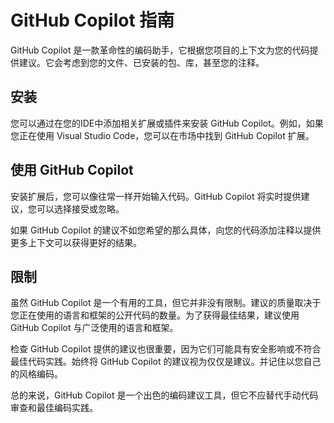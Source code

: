 # GitHub Copilot 指南

GitHub Copilot 是一款革命性的编码助手，它根据您项目的上下文为您的代码提供建议。它会考虑到您的文件、已安装的包、库，甚至您的注释。

## 安装

您可以通过在您的IDE中添加相关扩展或插件来安装 GitHub Copilot。例如，如果您正在使用 Visual Studio Code，您可以在市场中找到 GitHub Copilot 扩展。

## 使用 GitHub Copilot

安装扩展后，您可以像往常一样开始输入代码。GitHub Copilot 将实时提供建议，您可以选择接受或忽略。

如果 GitHub Copilot 的建议不如您希望的那么具体，向您的代码添加注释以提供更多上下文可以获得更好的结果。

## 限制

虽然 GitHub Copilot 是一个有用的工具，但它并非没有限制。建议的质量取决于您正在使用的语言和框架的公开代码的数量。为了获得最佳结果，建议使用 GitHub Copilot 与广泛使用的语言和框架。

检查 GitHub Copilot 提供的建议也很重要，因为它们可能具有安全影响或不符合最佳代码实践。始终将 GitHub Copilot 的建议视为仅仅是建议。并记住以您自己的风格编码。

总的来说，GitHub Copilot 是一个出色的编码建议工具，但它不应替代手动代码审查和最佳编码实践。